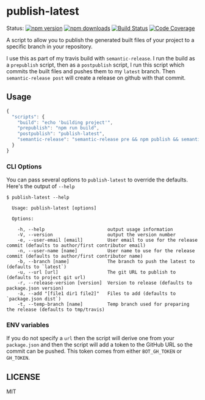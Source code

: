 # publish-latest


Status:
[![npm version](https://img.shields.io/npm/v/publish-latest.svg?style=flat-square)](https://www.npmjs.org/package/publish-latest)
[![npm downloads](https://img.shields.io/npm/dm/publish-latest.svg?style=flat-square)](http://npm-stat.com/charts.html?package=publish-latest&from=2015-09-01)
[![Build Status](https://img.shields.io/travis/kentcdodds/publish-latest.svg?style=flat-square)](https://travis-ci.org/kentcdodds/publish-latest)
[![Code Coverage](https://img.shields.io/codecov/c/github/kentcdodds/publish-latest.svg?style=flat-square)](https://codecov.io/github/kentcdodds/publish-latest)

A script to allow you to publish the generated built files of your project to a specific branch in your repository.

I use this as part of my travis build with `semantic-release`. I run the build as a `prepublish` script, then as a
`postpublish` script, I run this script which commits the built files and pushes them to my `latest` branch.
Then `semantic-release post` will create a release on github with that commit.

## Usage

```javascript
{
  "scripts": {
    "build": "echo 'building project'",
    "prepublish": "npm run build",
    "postpublish": "publish-latest",
    "semantic-release": "semantic-release pre && npm publish && semantic-release post"
  }
}
```

### CLI Options

You can pass several options to `publish-latest` to override the defaults. Here's the output of `--help`

```
$ publish-latest --help

  Usage: publish-latest [options]

  Options:

    -h, --help                       output usage information
    -V, --version                    output the version number
    -e, --user-email [email]         User email to use for the release commit (defaults to author/first contributor email)
    -n, --user-name [name]           User name to use for the release commit (defaults to author/first contributor name)
    -b, --branch [name]              The branch to push the latest to (defaults to `latest`)
    -u, --url [url]                  The git URL to publish to (defaults to project git url)
    -r, --release-version [version]  Version to release (defaults to package.json version)
    -a, --add "[file1 dir1 file2]"   Files to add (defaults to `package.json dist`)
    -t, --temp-branch [name]         Temp branch used for preparing the release (defaults to tmp/travis)
```

### ENV variables

If you do not specify a `url` then the script will derive one from your `package.json` and then the script will add a
token to the GitHub URL so the commit can be pushed. This token comes from either `BOT_GH_TOKEN` or `GH_TOKEN`.

## LICENSE

MIT

